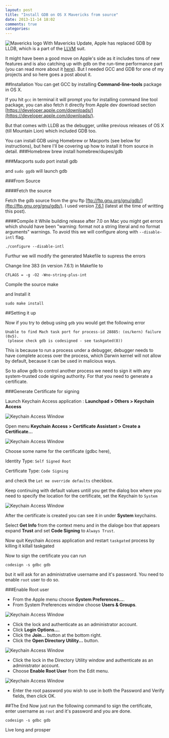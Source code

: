```yaml
---
layout: post
title: "Install GDB on OS X Mavericks from source"
date: 2013-11-14 18:02
comments: true
categories: 
---
```


![Mavericks logo](/images/posts/Mavericks-logo.png)
With Mavericks Update, Apple has replaced GDB by LLDB, which is a part of the [LLVM](http://llvm.org/) suit.

It might have been a good move on Apple's side as it includes tons of new features and is also catching up with gdb on the run-time performance part (you can read more about it [here](http://lldb.llvm.org/tutorial.html)).
But I needed GCC and GDB for one of my projects and so here goes a post about it.

##Installation
You can get GCC by installing **Command-line-tools** package in OS X.

If you hit `gcc` in terminal it will prompt you for installing command line tool package, you can also fetch it directly from Apple dev download section [https://developer.apple.com/downloads/](https://developer.apple.com/downloads/).

But that comes with LLDB as the debugger, unlike previous releases of OS X (till Mountain Lion) which included GDB too.
<!--more-->

You can install GDB using Homebrew or Macports (see below for instructions), but here I'll be covering up how to install it from source in detail.
###Homebrew
    brew install homebrew/dupes/gdb

###Macports
    sudo port install gdb

and `sudo ggdb` will launch gdb

###From Source

####Fetch the source 

Fetch the gdb source from the gnu ftp [ftp://ftp.gnu.org/gnu/gdb/](ftp://ftp.gnu.org/gnu/gdb/). I used version [7.6.1](ftp://ftp.gnu.org/gnu/gdb/gdb-7.6.1.tar.gz) (latest at the time of writting this post).

####Compile it
While building release after 7.0 on Mac you might get errors which should have been "warning: format not a string literal and no format arguments" warnings. To avoid this we will configure along with `--disable-intl` flag. 

    ./configure --disable-intl

Furthur we will modify the generated Makefile to supress the errors

Change line 383 (in version 7.6.1) in Makefile to

    CFLAGS = -g -O2 -Wno-string-plus-int

Compile the source
    make

and Install it

    sudo make install


##Setting it up

Now if you try to debug using `gdb` you would get the following error

    Unable to find Mach task port for process-id 28885: (os/kern) failure (0x5).
     (please check gdb is codesigned - see taskgated(8))

This is because to run a process under a debugger, debugger needs to have complete access over the process, which Darwin kernel will not allow by default, because it can be used in malicious ways.

So to allow gdb to control another process we need to sign it with any system-trusted code signing authority.
For that you need to generate a certificate.

###Generate Certificate for signing

Launch Keychain Access application : **Launchpad > Others > Keychain Access**

![Keychain Access Window](/images/posts/keychainaccess.png)

Open menu **Keychain Access > Certificate Assistant > Create a Certificate...**

![Keychain Access Window](/images/posts/keychainaccess2.png)

Choose some name for the certificate (gdbc here), 

Identity Type: `Self Signed Root`

Certificate Type: `Code Signing`

and check the `Let me override defaults` checkbox. 

Keep continuing with default values untill you get the dialog box where you need to specify the location for the certificate, set the Keychain to `System`

![Keychain Access Window](/images/posts/keychainaccess3.png)

After the certificate is created you can see it in under **System** keychains.

Select **Get Info** from the context menu and in the dialoge box that appears expand **Trust** and set **Code Signing** to `Always Trust`.

Now quit Keychain Access application and restart `taskgated` process by killing it
    killall taskgated


Now to sign the certificate you can run

    codesign -s gdbc gdb

but it will ask for an administrative username and it's password. You need to enable `root` user to do so.


###Enable Root user


* From the Apple menu choose **System Preferences...**.
* From System Preferences window choose **Users & Groups**.

![Keychain Access Window](/images/posts/eru.png)

* Click the lock and authenticate as an administrator account.
* Click **Login Options...**.
* Click the **Join...** button at the bottom right.
* Click the **Open Directory Utility...** button.

![Keychain Access Window](/images/posts/eru2.png)

* Click the lock in the Directory Utility window and authenticate as an administrator account.
* Choose **Enable Root User** from the Edit menu.

![Keychain Access Window](/images/posts/eru3.png)

* Enter the root password you wish to use in both the Password and Verify fields, then click OK.


##The End
Now just run the following command to sign the certificate, enter username as `root` and it's password and you are done.

    codesign -s gdbc gdb

Live long and prosper





